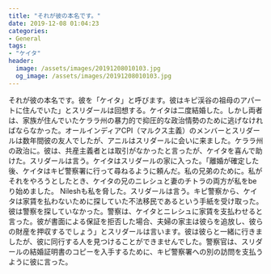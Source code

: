 ```yaml
---
title: "それが彼の本名です。"
date: 2019-12-08 01:04:23
categories:
- General
tags:
- "ケイタ"
header:
  image: /assets/images/20191208010103.jpg
  og_image: /assets/images/20191208010103.jpg
---
```


それが彼の本名です。彼を「ケイタ」と呼びます。彼はキピ渓谷の祖母のアパートに住んでいた」とスリダールは回想する。ケイタは二度結婚した。しかし両者は、家族が住んでいたケララ州の暴力的で抑圧的な政治情勢のために逃げなければならなかった。オールインディアCPI（マルクス主義）のメンバーとスリダールは数年間彼の友人でしたが、アニルはスリダールに会いに来ました。ケララ州の政治に。彼は、共産主義者とは取引がなかったと言ったが、ケイタを喜んで助けた。スリダールは言う。ケイタはスリダールの家に入った。「離婚が確定した後、ケイタはキピ警察署に行って尋ねるように頼んだ。私の兄弟のために。私がそれをやろうとしたとき、ケイタの兄のニレシュと妻のチトラの両方が私をbeり始めました。 Nileshも私を脅した。スリダールは言う。キピ警察から、ケイタは家賃を払わないために探していた不法移民であるという手紙を受け取った。彼は警察を探していなかった。警察は、ケイタとニレシュに家賃を支払わせると言った。彼が書面による保証を拒否した場合、夫婦の家主は彼らを追放し、彼らの財産を押収するでしょう」とスリダールは言います。彼は彼らと一緒に行きましたが、彼に同行する人を見つけることができませんでした。警察官は、スリダールの結婚証明書のコピーを入手するために、キピ警察署への別の訪問を支払うように彼に言った。
